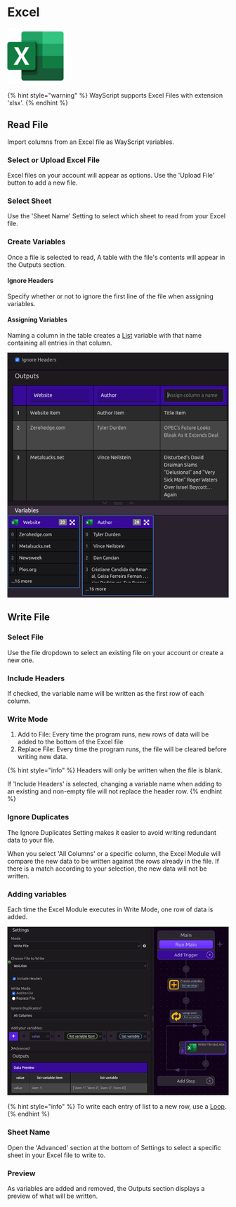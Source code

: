 # Excel

![Read and write to Excel files.](../../.gitbook/assets/excel_128x128.png)

{% hint style="warning" %}
WayScript supports Excel Files with extension 'xlsx'.
{% endhint %}

## Read File

Import columns from an Excel file as WayScript variables.

### Select or Upload Excel File

Excel files on your account will appear as options. Use the 'Upload File' button to add a new file.

### Select Sheet

Use the 'Sheet Name' Setting to select which sheet to read from your Excel file.

### Create Variables

Once a file is selected to read, A table with the file's contents will appear in the Outputs section. 

#### Ignore Headers

Specify whether or not to ignore the first line of the file when assigning variables.

#### Assigning Variables

Naming a column in the table creates a [List](../../getting_started/variables.md#lists) variable with that name containing all entries in that column.

![](../../.gitbook/assets/screen-shot-2019-07-17-at-12.09.27-pm.png)

## Write File

### Select File

Use the file dropdown to select an existing file on your account or create a new one.

### Include Headers

If checked, the variable name will be written as the first row of each column.

### Write Mode

1. Add to File: Every time the program runs, new rows of data will be added to the bottom of the Excel file
2. Replace File: Every time the program runs, the file will be cleared before writing new data.

{% hint style="info" %}
Headers will only be written when the file is blank. 

If 'Include Headers' is selected, changing a variable name when adding to an existing and non-empty file will not replace the header row.
{% endhint %}

### Ignore Duplicates

The Ignore Duplicates Setting makes it easier to avoid writing redundant data to your file.

When you select 'All Columns' or a specific column, the Excel Module will compare the new data to be written against the rows already in the file. If there is a match according to your selection, the new data will not be written. 

### Adding variables

Each time the Excel Module executes in Write Mode, one row of data is added.  

![](../../.gitbook/assets/screen-shot-2019-07-17-at-12.50.05-pm.png)

{% hint style="info" %}
To write each entry of list to a new row, use a [Loop](../../getting_started/looping-iteration.md).
{% endhint %}

### Sheet Name

Open the 'Advanced' section at the bottom of Settings to select a specific sheet in your Excel file to write to.

### Preview

As variables are added and removed, the Outputs section displays a preview of what will be written.

